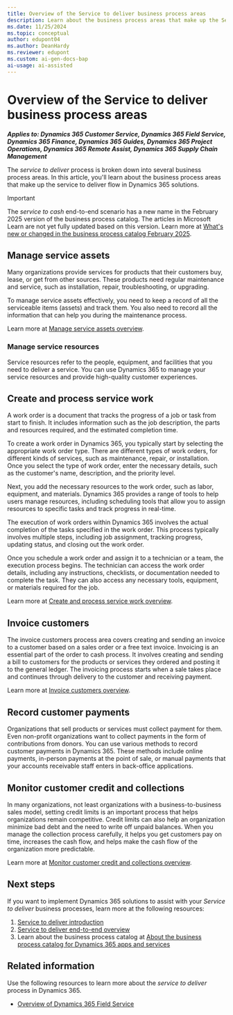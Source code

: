 ```yaml
---
title: Overview of the Service to deliver business process areas
description: Learn about the business process areas that make up the Service to deliver end-to-end flow in Dynamics 365 solutions.
ms.date: 11/25/2024
ms.topic: conceptual
author: edupont04
ms.author: DeanHardy
ms.reviewer: edupont
ms.custom: ai-gen-docs-bap
ai-usage: ai-assisted
---
```


# Overview of the Service to deliver business process areas

***Applies to: Dynamics 365 Customer Service, Dynamics 365 Field Service, Dynamics 365 Finance, Dynamics 365 Guides, Dynamics 365 Project Operations, Dynamics 365 Remote Assist, Dynamics 365 Supply Chain Management***

The *service to deliver* process is broken down into several business process areas. In this article, you'll learn about the business process areas that make up the service to deliver flow in Dynamics 365 solutions.

> [!IMPORTANT]
> The *service to cash* end-to-end scenario has a new name in the February 2025 version of the business process catalog. The articles in Microsoft Learn are not yet fully updated based on this version. Learn more at [What's new or changed in the business process catalog February 2025](about-whats-new-2025-february.md).

## Manage service assets

Many organizations provide services for products that their customers buy, lease, or get from other sources. These products need regular maintenance and service, such as installation, repair, troubleshooting, or upgrading.  

To manage service assets effectively, you need to keep a record of all the serviceable items (assets) and track them. You also need to record all the information that can help you during the maintenance process.  

Learn more at [Manage service assets overview](service-to-cash-manage-service-assets.md).

<!-- 
## Establish servicing policies and procedures

Servicing policies and procedures in Dynamics 365 help you provide high-quality service to your customers. You can define your organization's service policies, including service level agreements (SLAs), response times, and escalation procedures. These policies help your team understands the expectations for service delivery and can respond appropriately to customer requests.

You can also determine the channels through which customers can submit service requests, such as phone, email, or web portal. You can create a process for handling service requeststhat includes assigning resources, tracking progress, and updating customers on the status of their requests.

- Establish procedures for resource management.

- Set up a billing process.

- Monitor and measure your service performance. -->

### Manage service resources

Service resources refer to the people, equipment, and facilities that you need to deliver a service. You can use Dynamics 365 to manage your service resources and provide high-quality customer experiences.

<!-- ### Create and manage accounts for servicing

The ability to effectively create and manage accounts for servicing in Dynamics 365 is core to making sure that the right information is provided for all aspects of the *service to deliver* process. Through relationships between accounts and related *service to deliver* data, you also gain insights into your service operations, which can improve your overall efficiency. -->

<!-- ## Create and manage assets

Leasing an asset within Dynamics 365 refers to the process of creating and maintaining a lease agreement for a specific asset, such as a piece of equipment, vehicle, or property. With lease management in Dynamics 365, you can create leases and associated assets, manage lease terms and conditions, and track payments and invoices. 

## Create work orders

Work orders are used to track the progress of a job or task from start to finish. They include information such as the job description, the parts and resources required, and the estimated completion time.

To create a work order in Dynamics 365, you start by selecting the appropriate work order type. There are several different types of work orders, including maintenance, repair, and installation orders. Once you select the type of work order, enter the necessary details, such as the customer's name, description, and the priority level.

Next, users can add the necessary resources to the work order, such as labor, equipment, and materials. Dynamics 365 provides a range of tools to help users manage resources. For example, it provides scheduling tools that users can use to assign resources to specific tasks and track progress in real time.  

Learn more at [Create work orders overview](service-to-cash-create-work-orders.md).  

## Schedule work orders

Dynamics 365 provides tools and features to help you schedule work orders efficiently. This helps you allocate resources effectively, ensure tasks are completed on time, and minimize downtime

To schedule work orders, you typically start by reviewing the work order backlog and identifying high-priority tasks. You can then use the scheduling tools to assign resources to these tasks based on their availability and skill set. You can also use automated scheduling optimization capabilities to help you schedule tasks.

You can also use Dynamics 365 to set up preventative maintenance schedules. This involves creating recurring work orders for tasks such as equipment inspections or regular maintenance tasks.  -->

## Create and process service work

A work order is a document that tracks the progress of a job or task from start to finish. It includes information such as the job description, the parts and resources required, and the estimated completion time.

To create a work order in Dynamics 365, you typically start by selecting the appropriate work order type. There are different types of work orders, for different kinds of services, such as maintenance, repair, or installation. Once you select the type of work order, enter the necessary details, such as the customer's name, description, and the priority level.

Next, you add the necessary resources to the work order, such as labor, equipment, and materials. Dynamics 365 provides a range of tools to help users manage resources, including scheduling tools that allow you to assign resources to specific tasks and track progress in real-time.  
<!-- 
Learn more at [Create work orders overview](service-to-cash-create-work-orders.md).  -->

The execution of work orders within Dynamics 365 involves the actual completion of the tasks specified in the work order. This process typically involves multiple steps, including job assignment, tracking progress, updating status, and closing out the work order.

Once you schedule a work order and assign it to a technician or a team, the execution process begins. The technician can access the work order details, including any instructions, checklists, or documentation needed to complete the task. They can also access any necessary tools, equipment, or materials required for the job.

Learn more at [Create and process service work overview](service-to-cash-create-process-service-work.md).  
<!-- ## Review and close work orders

Once the work order is completed, the technician can close out the job. This involves updating the work order status to reflect the completion of the task, adding any notes or comments about the job, and closing out any associated purchase orders or invoices.

## Analyze service operations

Dynamics 365 also provides reporting and analytics tools that can be used to analyze work order execution data, such as task completion times, resource use, and cost analysis. This data can be used to optimize future work orders and improve the efficiency of the maintenance or repair process. -->

## Invoice customers

The invoice customers process area covers creating and sending an invoice to a customer based on a sales order or a free text invoice. Invoicing is an essential part of the order to cash process. It involves creating and sending a bill to customers for the products or services they ordered and posting it to the general ledger. The invoicing process starts when a sale takes place and continues through delivery to the customer and receiving payment.  

Learn more at [Invoice customers overview](order-to-cash-invoice-sales-orders-overview.md).  

## Record customer payments

Organizations that sell products or services must collect payment for them. Even non-profit organizations want to collect payments in the form of contributions from donors. You can use various methods to record customer payments in Dynamics 365. These methods include online payments, in-person payments at the point of sale, or manual payments that your accounts receivable staff enters in back-office applications.  

## Monitor customer credit and collections

In many organizations, not least organizations with a business-to-business sales model, setting credit limits is an important process that helps organizations remain competitive. Credit limits can also help an organization minimize bad debt and the need to write off unpaid balances. When you manage the collection process carefully, it helps you get customers pay on time, increases the cash flow, and helps make the cash flow of the organization more predictable.  

Learn more at [Monitor customer credit and collections overview](order-to-cash-monitor-customer-credit-collections-overview.md).  

## Next steps

If you want to implement Dynamics 365 solutions to assist with your *Service to deliver* business processes, learn more at the following resources:

1. [Service to deliver introduction](service-to-cash-introduction.md)  
2. [Service to deliver end-to-end overview](service-to-cash-overview.md)  
3. Learn about the business process catalog at [About the business process catalog for Dynamics 365 apps and services](about.md)  

## Related information

Use the following resources to learn more about the *service to deliver* process in Dynamics 365.

- [Overview of Dynamics 365 Field Service](/dynamics365/field-service/overview)

<!--## Tags
*Stakeholders:* Functional consultant, Business analyst, Accounts payable lead, Accounts receivable lead, Finance lead, Sales lead, Purchasing lead, Production lead, Supply chain lead

*Products:* Dynamics 365 Customer Service, Dynamics 365 Field Service, Dynamics 365 Guides, Dynamics 365 Remote Assist, Dynamics 365 Supply Chain Management
